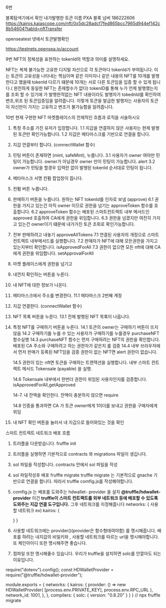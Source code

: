 6번 

블록탐색기에서 확인 
내가발행한 토큰 이름 PXA 
블록 넘버 186222606
https://kairos.kaiascope.com/nft/0x5dc28adcf7fed865bcc7965d944ef142c8b54604?tabId=nftTransfer

openseatest 넷에서 토큰발행확인 

https://testnets.opensea.io/account


9번 
NFT의 정체성을 표현하는 tokenId의 역할과 의미를 설명하세요.


NFT는 복제 불가능한 고유한 디지털 자산으로 각 토큰마다 tokenId가 부여됩니다. 이는 토큰의 고유성을 나타내는 핵심이며 같은 이미지나 같은 내용의 NFT를 10개를 발행한다고 했을때  tokenId 다르기 떄문에 10개는 서로 다른 토큰임을 입증 할 수 있게 됩니다.( 완전하게 동일한 NFT는 존재할수가 없다) tokenID를 통해 누가 언제 발행했는지를 조회 할 수 있기에 가 발행한적없는 NFT 내용이라도 발행자가 tokednId를 확인하여 변조,위조 된 토큰입증임을 알려줍니다. 이렇게 토큰을 발급한 발행자는 사용자의 토큰이 자신만이 가지는 고유하고 변조가 불가능함을 알려줍니다.


10번
현재 구현한 NFT 마켓플레이스의 전체적인 흐름과 로직을 서술하시오


1. 특정 주소를 가진 유저가 입장합니다. 
 1.1 지갑을 연결하지 않은 사용자는 현제 발행된 토큰만 확인가능합니다.
 1.2 지갑은 메타마스크를 기반으로 연결을 합니다. 
2. 지갑 연결부터 합니다. (connectWallet 함수)
3. 민팅 버튼이 존재하면 (mint, safeMint), 누릅니다.
    3.1 사용자가 owner 여야만 민팅이 가능합니다. 
    owner가 아닐경우 owner 만이 민팅이 가능합니다. alert 
    3.2 owner가 민팅을 할경우 입력란 없이 발행된 tokenId 순서대로 민팅이 됩니다. 

    
4. 메타마스크 서명 컨펌 팝업창이 뜹니다.

5. 컨펌 버튼 누릅니다.

6. 판매하기 버튼을 누릅니다. 원하는 NFT tokenId를 인자로 보냄 (approve)
    6.1 권한을 가지고 있는건 아직 owner 이므로 권한을 넘기는 approveToken 함수를 호출합니다.
    6.2 approveToken 함수는 배포된 스마트컨트렉트 내부 메서드인 approved 호출하여 CA에게 권한을 위임합니다. 
    6.3 권한을 넘겼지만 여전히 가지고 있는건 owner이기 떄문에 내가가진 토큰 조회로 확인가능합니다.
7. 전부 판매하려고 내놓기 approveAllTokens 
    7.1 연결된 사용자의 개정으로 스마트 컨트렉트 내부메서드를 실행합니다. 
    7.2 판매자가 NFT에 대해 모든권한을 가지고 있는지부터 확인합니다. isApprovedForAll
    7.3 권한이 없으면 모든 nft에 대해 CA에게 권한을 위임합니다. setApprovalForAll
8. 마켓 플레이스에게 권한을 넘기고
9. 내껀지 확인하는 버튼을 누른다.
10. 내 NFT에 대한 정보가 나온다.
11. 메타마스크에서 주소를 변경한다. 
    11.1 메타마스크 2번째 계정 
    
12. 지갑 연결한다. (connectWallet 함수)
13. NFT 목록 버튼을 누른다.
    13.1 전체 발행된 NFT 목록이 나옵니다. 
14. 특정 NFT를 구매하기 버튼을 누른다.
    14.1 토큰의 owner는 구매하기 버튼이 뜨지않음
    14.2 구매하기를 누를 수 있는 사용자가 구매하기를 누를경우 purchaseNFT 함수실행
    14.3 purchaseNFT 함수는 먼저 구매하려는 NFT의 권한을 확인합니다. 
    배포된 CA 주소와 구매하려고 하는 권한자가 같은지 를 검증 
    14.4 내부 브라우저에서 먼저 판매가 등록된 NFT임을 검증 
    권한이 없는 NFT면 alert 권한이 없습니다. 

    14.5 권한이 있는 nft면 토큰을 구매하는 트랜잭션을 실행합니다.
    내부 스마트 컨트렉트 메서드 Tokensale (payable) 을 실행.

    14.6 Tokensale 내부에서 한번더 권한이 위임된 사용자인지를 검증합니다. 
    isApprovedForAll,getApproved 
    
    14-7. 내 잔액을 확인한다.
    잔액이 충분하지 않으면 require 

    14.8 인증을 통과하면 CA 가 토큰 owner에게 1이더를 보내고 권한을 구매자에게 위임 

15. 내 NFT 확인 버튼을 눌러서 내 지갑으로 들어와있는 것을 확인  



스마트 컨트렉트 네트워크 배포 흐름


1. 트러플을 다운받습니다. 
fruffle init 

2. 트러플을 실행하면 기본적으로 contracts 와 migrations 파일이 생깁니다.

3. sol 파일을 작성합니다. 
contracts 안에서 sol 파일을 작성

4. sol 파일작성후 배포 
fruffle migrate 
truffle migrate 는 기본적으로 gnache 기반으로 연결을 합니다.
따라서 truffle comfig.js를 작성해야합니다.

5. comfig.js 는 
배포를 도와주는 hdwallet- provider 을 설치
**@truffle/hdwallet-provider** 이건 
**truffle이 스마트 컨트랙트를 외부 네트워크 등에 배포할 수 있도록 도와주는 지갑 연결 도구입니다.**
그후 네트워크를 지정해줍니다
networks: {
    사용할 네트워크 ex) kairos: {
        
    }
}

6. 사용할 네트워크에는 
provider()(provider은 함수형태여야함) 를 명시해줍니다. 
배포를 하려는 내지갑의 비밀키와 , 사용할 네트워크를 따르는 url을 명시해야합니다.
또 체인아이디 또한 명시해주면 좋습니다.

7. 컴파일 또한 명시해줄수 있습니다.
우리가 truffle을 설치하면 solc를 안깔아도 되는 이유입니다. 


require("dotenv").config();
const HDWalletProvider = require("@truffle/hdwallet-provider");

module.exports = {
  networks: {
    kairos: {
      provider: () =>
        new HDWalletProvider(
          [process.env.PRIVATE_KEY],
          process.env.RPC_URL
        ),
      network_id: 1001,
    },
  },
  compilers: {
    solc: {
      version: "0.8.20"
    }
  }
}
// npx fruffle migrate

